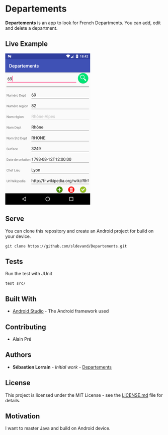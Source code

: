 # Departements

**Departements** is an app to look for French Departments.
You can add, edit and delete a department.

## Live Example
![logo](https://raw.githubusercontent.com/sldevand/Departements/master/screenshots/Departements%20Found.png)

## Serve
You can clone this repository and create an Android project for build on your device.
```
git clone https://github.com/sldevand/Departements.git
```
## Tests

Run the test with JUnit
```
test src/
```
## Built With

* [Android Studio](https://developer.android.com/studio/) - The Android framework used

## Contributing
- Alain Pré

## Authors

* **Sébastien Lorrain** - *Initial work* - [Departements](https://github.com/sldevand/Departements)

## License

This project is licensed under the MIT License - see the [LICENSE.md](LICENSE.md) file for details.

## Motivation
I want to master Java and build on Android device.

